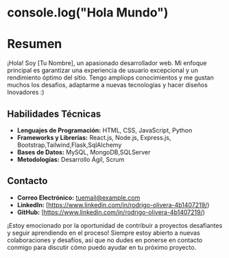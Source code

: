 
# console.log("Hola Mundo")

# Resumen
¡Hola! Soy [Tu Nombre], un apasionado desarrollador web. Mi enfoque principal es garantizar una experiencia de usuario excepcional y un rendimiento óptimo del sitio. Tengo ampliops conocimientos y me gustan muchos los desafios, adaptarme a nuevas tecnologias y hacer diseños Inovadores :)
  
## Habilidades Técnicas

- **Lenguajes de Programación:** HTML, CSS, JavaScript, Python
- **Frameworks y Librerías:** React.js, Node.js, Express.js, Bootstrap,Tailwind,Flask,SqlAlchemy
- **Bases de Datos:** MySQL, MongoDB,SQLServer
- **Metodologías:** Desarrollo Ágil, Scrum

## Contacto

- **Correo Electrónico:** tuemail@example.com
- **LinkedIn:** [https://www.linkedin.com/in/rodrigo-olivera-4b1407219/)
- **GitHub:** [https://www.linkedin.com/in/rodrigo-olivera-4b1407219/)

¡Estoy emocionado por la oportunidad de contribuir a proyectos desafiantes y seguir aprendiendo en el proceso! Siempre estoy abierto a nuevas colaboraciones y desafíos, así que no dudes en ponerse en contacto conmigo para discutir cómo puedo ayudar en tu próximo proyecto.
